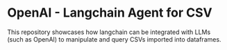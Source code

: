 # OpenAI - Langchain Agent for CSV

This repository showcases how langchain can be integrated with LLMs (such as OpenAI) to manipulate and query CSVs imported into dataframes.
